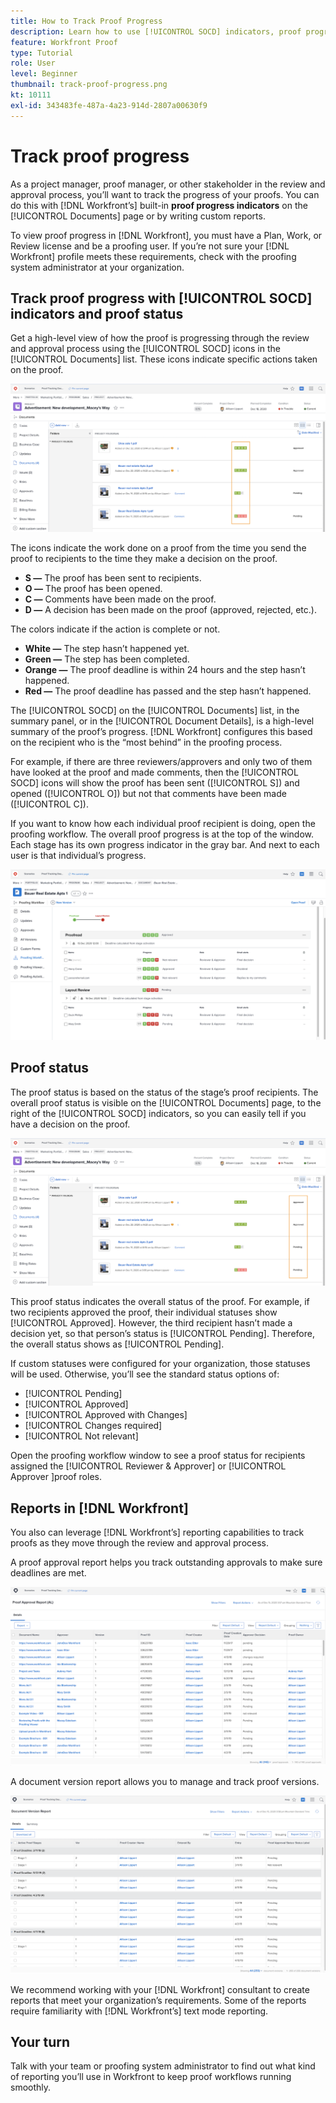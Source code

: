 ```yaml
---
title: How to Track Proof Progress
description: Learn how to use [!UICONTROL SOCD] indicators, proof progress, and reports to track the progress of a proof in [!DNL  Workfront].
feature: Workfront Proof
type: Tutorial
role: User
level: Beginner
thumbnail: track-proof-progress.png
kt: 10111
exl-id: 343483fe-487a-4a23-914d-2807a00630f9
---
```

# Track proof progress

As a project manager, proof manager, or other stakeholder in the review and approval process, you’ll want to track the progress of your proofs. You can do this with [!DNL Workfront’s] built-in **proof progress indicators** on the [!UICONTROL Documents] page or by writing custom reports.

To view proof progress in [!DNL Workfront], you must have a Plan, Work, or Review license and be a proofing user. If you’re not sure your [!DNL Workfront] profile meets these requirements, check with the proofing system administrator at your organization.

## Track proof progress with [!UICONTROL SOCD] indicators and proof status

Get a high-level view of how the proof is progressing through the review and approval process using the [!UICONTROL SOCD] icons in the [!UICONTROL Documents] list. These icons indicate specific actions taken on the proof.

![An image of the [!UICONTROL Documents] list in an [!DNL  Workfront] project with the [!UICONTROL SOCD] icons highlighted.](assets/manage-proofs-socd.png)

The icons indicate the work done on a proof from the time you send the proof to recipients to the time they make a decision on the proof.

* **S —** The proof has been sent to recipients.
* **O —** The proof has been opened.
* **C —** Comments have been made on the proof.
* **D —** A decision has been made on the proof (approved, rejected, etc.).

The colors indicate if the action is complete or not.

* **White —** The step hasn’t happened yet.
* **Green —** The step has been completed.
* **Orange —** The proof deadline is within 24 hours and the step hasn’t happened.
* **Red —** The proof deadline has passed and the step hasn’t happened.

The [!UICONTROL SOCD] on the [!UICONTROL Documents] list, in the summary panel, or in the [!UICONTROL Document Details], is a high-level summary of the proof’s progress. [!DNL Workfront] configures this based on the recipient who is the “most behind” in the proofing process.

For example, if there are three reviewers/approvers and only two of them have looked at the proof and made comments, then the [!UICONTROL SOCD] icons will show the proof has been sent ([!UICONTROL S]) and opened ([!UICONTROL O]) but not that comments have been made ([!UICONTROL C]).

If you want to know how each individual proof recipient is doing, open the proofing workflow. The overall proof progress is at the top of the window. Each stage has its own progress indicator in the gray bar.  And next to each user is that individual’s progress.

![An image of the [!UICONTROL Proofing Workflow] section of a document.](assets/manage-proofs-socd-in-proofing-workflow-window.png)

## Proof status

The proof status is based on the status of the stage’s proof recipients. The overall proof status is visible on the [!UICONTROL Documents] page, to the right of the [!UICONTROL SOCD] indicators, so you can easily tell if you have a decision on the proof.

![An image of the [!UICONTROL Documents] list in an [!DNL  Workfront] project with the overall proof status highlighted.](assets/manage-proofs-overall-status.png)

This proof status indicates the overall status of the proof. For example, if two recipients approved the proof, their individual statuses show [!UICONTROL Approved]. However, the third recipient hasn’t made a decision yet, so that person’s status is [!UICONTROL Pending]. Therefore, the overall status shows as [!UICONTROL Pending].

If custom statuses were configured for your organization, those statuses will be used. Otherwise, you’ll see the standard status options of:

* [!UICONTROL Pending]
* [!UICONTROL Approved]
* [!UICONTROL Approved with Changes]
* [!UICONTROL Changes required]
* [!UICONTROL Not relevant]

Open the proofing workflow window to see a proof status for recipients assigned the [!UICONTROL Reviewer & Approver] or [!UICONTROL Approver ]proof roles.

## Reports in [!DNL Workfront]

You also can leverage [!DNL Workfront’s] reporting capabilities to track proofs as they move through the review and approval process.

A proof approval report helps you track outstanding approvals to make sure deadlines are met.

![An image of a proof approval report in [!DNL  Workfront].](assets/proof-approval-report.png)

A document version report allows you to manage and track proof versions.

![An image of a document version report in [!DNL  Workfront].](assets/document-version-report.png)

We recommend working with your [!DNL Workfront] consultant to create reports that meet your organization’s requirements. Some of the reports require familiarity with [!DNL Workfront’s] text mode reporting.

## Your turn

Talk with your team or proofing system administrator to find out what kind of reporting you’ll use in Workfront to keep proof workflows running smoothly.

<!--
### Learn more
* Learn to create reports in [!DNL Workfront] with the Basic Report Creation program on Workfront One.
* View progress and status of a proof
* View activity on a proof within [!DNL Workfront]
-->
